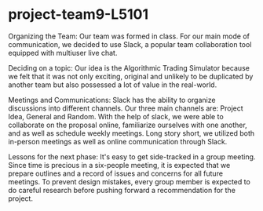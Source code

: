 # project-team9-L5101

Organizing the Team:
Our team was formed in class. For our main mode of communication, we decided to use Slack, a popular team collaboration tool equipped with multiuser live chat. 

Deciding on a topic:
Our idea is the Algorithmic Trading Simulator because we felt that it was not only exciting, original and unlikely to be duplicated by another team but also possessed a lot of value in the real-world.

Meetings and Communications:
Slack has the ability to organize discussions into different channels. Our three main channels are: Project Idea, General and Random.
With the help of slack, we were able to collaborate on the proposal online, familiarize ourselves with one another, and as well as schedule weekly meetings.
Long story short, we utilized both in-person meetings as well as online communication through Slack.

Lessons for the next phase:
It's easy to get side-tracked in a group meeting. Since time is precious in a six-people meeting, it is expected that we prepare outlines and a record of issues and concerns for all future meetings.
To prevent design mistakes, every group member is expected to do careful research before pushing forward a recommendation for the project.
